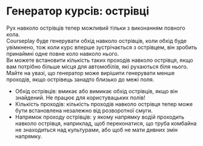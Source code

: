 # Генератор курсів: острівці

  
Рух навколо острівців тепер можливий тільки з виконанням повного кола.  
Courseplay буде генерувати обхід навколо острівців, коли обхід буде увімкнено, тож коли курс вперше зустрічається з острівцем, він зробить принаймні одне повне коло навколо нього.   
Ви можете встановити кількість таких проходів навколо острівця, якщо вам потрібно більше місця для автомобілів, які рухаються біля нього.   
Майте на увазі, що генератор може вирішити генерувати менше проходів, якщо острівець занадто близько до межі поля.  

  
- Обхід острівців: вмикає або вимикає обхід острівців, якщо він знайдений. Не працює для користувацьких полів!  
- Кількість проходів: кількість проходів навколо острівця тепер може бути встановлена незалежно від розворотної смуги.  
- Напрямок проходу острівців: у якому напрямку водій проходить навколо острівця, наприклад, щоб переконатися, що труба комбайна не знаходиться над культурами, або щоб не мати дивних змін напрямку.  


